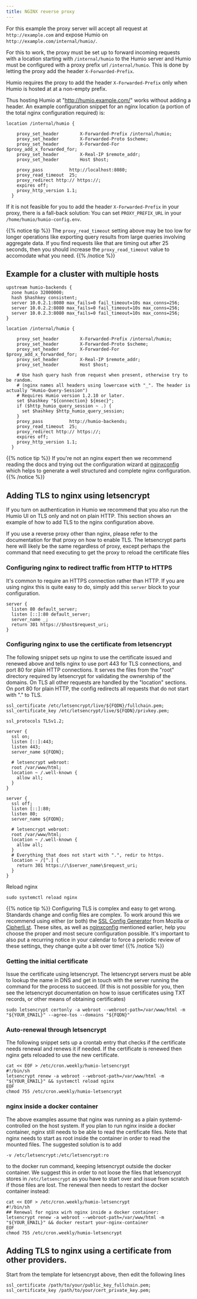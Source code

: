 ```yaml
---
title: NGINX reverse proxy
---
```


For this example the proxy server will accept all request at `http://example.com`
and expose Humio on `http://example.com/internal/humio/`.

For this to work, the proxy must be set up to forward incoming requests with a
location starting with `/internal/humio` to the Humio server and
Humio must be configured with a proxy prefix url `/internal/humio`. This is done
by letting the proxy add the header `X-Forwarded-Prefix`.

Humio requires the proxy to add the header `X-Forwarded-Prefix` only when Humio
is hosted at at a non-empty prefix.

Thus hosting Humio at "http://humio.example.com/" works without adding a header.
An example configuration snippet for an nginx location (a portion of the total
nginx configuration required) is:

```nginx
location /internal/humio {

    proxy_set_header        X-Forwarded-Prefix /internal/humio;
    proxy_set_header        X-Forwarded-Proto $scheme;
    proxy_set_header        X-Forwarded-For $proxy_add_x_forwarded_for;
    proxy_set_header        X-Real-IP $remote_addr;
    proxy_set_header        Host $host;

    proxy_pass          http://localhost:8080;
    proxy_read_timeout  25;
    proxy_redirect http:// https://;
    expires off;
    proxy_http_version 1.1;
  }
```

If it is not feasible for you to add the header `X-Forwarded-Prefix` in your proxy,
there is a fall-back solution: You can set `PROXY_PREFIX_URL` in
your `/home/humio/humio-config.env`.

{{% notice tip %}}
The `proxy_read_timeout` setting above may be too low for longer operations like exporting
query results from large queries involving aggregate data. If you find requests like
that are timing out after 25 seconds, then you should increase the `proxy_read_timeout`
value to accomodate what you need.
{{% /notice %}}

## Example for a cluster with multiple hosts

```nginx
upstream humio-backends {
  zone humio 32000000;
  hash $hashkey consistent;
  server 10.0.2.1:8080 max_fails=0 fail_timeout=10s max_conns=256;
  server 10.0.2.2:8080 max_fails=0 fail_timeout=10s max_conns=256;
  server 10.0.2.3:8080 max_fails=0 fail_timeout=10s max_conns=256;
}

location /internal/humio {

    proxy_set_header        X-Forwarded-Prefix /internal/humio;
    proxy_set_header        X-Forwarded-Proto $scheme;
    proxy_set_header        X-Forwarded-For $proxy_add_x_forwarded_for;
    proxy_set_header        X-Real-IP $remote_addr;
    proxy_set_header        Host $host;

    # Use hash query hash from request when present, otherwise try to be random.
    # (nginx names all headers using lowercase with "_". The header is actually "Humio-Query-Session")
    # Requires Humio version 1.2.10 or later.
    set $hashkey "${connection} ${msec}";
    if ($http_humio_query_session ~ .) {
      set $hashkey $http_humio_query_session;
    }
    proxy_pass          http://humio-backends;
    proxy_read_timeout  25;
    proxy_redirect http:// https://;
    expires off;
    proxy_http_version 1.1;
  }
```

{{% notice tip %}}
If you're not an nginx expert then we recommend reading the docs and trying out the
configuration wizard at [nginxconfig](https://nginxconfig.io) which helps to generate
a well structured and complete nginx configuration.
{{% /notice %}}

## Adding TLS to nginx using letsencrypt

If you turn on authentication in Humio we recommend that you also run
the Humio UI on TLS only and not on plain HTTP. This section shows an
example of how to add TLS to the nginx configuration above.

If you use a reverse proxy other than nginx, please refer to the
documentation for that proxy on how to enable TLS. The letsencrypt
parts here will likely be the same regardless of proxy, except perhaps
the command that need executing to get the proxy to reload the
certificate files

### Configuring nginx to redirect traffic from HTTP to HTTPS

It's common to require an HTTPS connection rather than HTTP.  If you are using
nginx this is quite easy to do, simply add this `server` block to your
configuration.

```nginx
server {
  listen 80 default_server;
  listen [::]:80 default_server;
  server_name _;
  return 301 https://$host$request_uri;
}
```

### Configuring nginx to use the certificate from letsencrypt

The following snippet sets up nginx to use the certificate issued and
renewed above and tells nginx to use port 443 for TLS connections, and
port 80 for plain HTTP connections. It serves the files from the
"root" directory required by letsencrypt for validating the ownership
of the domains. On TLS all other requests are handled by the
"location" sections. On port 80 for plain HTTP, the config redirects
all requests that do not start with "." to TLS.


```nginx
ssl_certificate /etc/letsencrypt/live/${FQDN}/fullchain.pem;
ssl_certificate_key /etc/letsencrypt/live/${FQDN}/privkey.pem;

ssl_protocols TLSv1.2;

server {
  ssl on;
  listen [::]:443;
  listen 443;
  server_name ${FQDN};

  # letsencrypt webroot:
  root /var/www/html;
  location ~ /.well-known {
    allow all;
  }
}

server {
  ssl off;
  listen [::]:80;
  listen 80;
  server_name ${FQDN};

  # letsencrypt webroot:
  root /var/www/html;
  location ~ /.well-known {
    allow all;
  }
  # Everything that does not start with ".", redir to https.
  location ~ /[^.] {
    return 301 https://\$server_name\$request_uri;
  }
}
```

Reload nginx
```shel
sudo systemctl reload nginx
```

{{% notice tip %}}
Configuring TLS is complex and easy to get wrong.  Standards change and config files are
complex.  To work around this we recommend using either (or both) the
[SSL Config Generator](https://mozilla.github.io/server-side-tls/ssl-config-generator/) from
Mozilla or [Cipherli.st](https://cipherli.st/).  These sites, as well as
[nginxconfig](https://nginxconfig.io) mentioned earlier, help you choose the proper and most
secure configuration possible.  It's important to also put a recurring notice in your calendar
to force a periodic review of these settings, they change quite a bit over time!
{{% /notice %}}

### Getting the initial certificate

Issue the certificate using letsencrypt. The letsencrypt servers must
be able to lookup the name in DNS and get in touch with the server
running the command for the process to succeed. (If this is not
possible for you, then see the letsencrypt documentation on how to
issue certificates using TXT records, or other means of obtaining
certificates)

```shell
sudo letsencrypt certonly -a webroot --webroot-path=/var/www/html -m "${YOUR_EMAIL}" --agree-tos --domains "${FQDN}"
```

### Auto-renewal through letsencrypt
The following snippet sets up a crontab entry that checks if the certificate needs renewal and renews it if needed. If the certificate is renewed then nginx gets reloaded to use the new certificate.

```shell
cat << EOF > /etc/cron.weekly/humio-letsencrypt
#!/bin/sh
letsencrypt renew -a webroot --webroot-path=/var/www/html -m "${YOUR_EMAIL}" && systemctl reload nginx
EOF
chmod 755 /etc/cron.weekly/humio-letsencrypt
```

### nginx inside a docker container

The above examples assume that nginx was running as a plain
systemd-controlled on the host system. If you plan to run nginx inside
a docker container, nginx still needs to be able to read the
certificate files. Note that nginx needs to start as root inside the
container in order to read the mounted files.  The suggested solution
is to add

```
-v /etc/letsencrypt:/etc/letsencrypt:ro
```

to the docker run command, keeping letsencrypt outside the docker
container. We suggest this in order to not loose the files that
letsencrypt stores in `/etc/letsencrypt` as you have to start over and
issue from scratch if those files are lost. The renewal then needs to
restart the docker container instead:

```shell
cat << EOF > /etc/cron.weekly/humio-letsencrypt
#!/bin/sh
## Renewal for nginx wirh nginx inside a docker container:
letsencrypt renew -a webroot --webroot-path=/var/www/html -m "${YOUR_EMAIL}" && docker restart your-nginx-container
EOF
chmod 755 /etc/cron.weekly/humio-letsencrypt
```

## Adding TLS to nginx using a certificate from other providers.

Start from the template for letsencrypt above, then edit the following lines

```nginx
ssl_certificate /path/to/your/public_key_fullchain.pem;
ssl_certificate_key /path/to/your/cert_private_key.pem;
```
